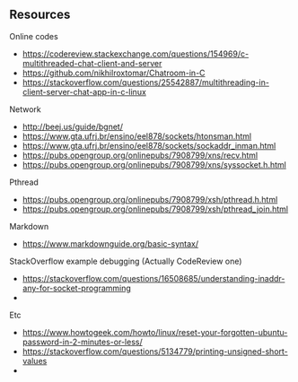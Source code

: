 

## Resources
Online codes
- https://codereview.stackexchange.com/questions/154969/c-multithreaded-chat-client-and-server
- https://github.com/nikhilroxtomar/Chatroom-in-C
- https://stackoverflow.com/questions/25542887/multithreading-in-client-server-chat-app-in-c-linux

Network
- http://beej.us/guide/bgnet/
- https://www.gta.ufrj.br/ensino/eel878/sockets/htonsman.html
- https://www.gta.ufrj.br/ensino/eel878/sockets/sockaddr_inman.html
- https://pubs.opengroup.org/onlinepubs/7908799/xns/recv.html
- https://pubs.opengroup.org/onlinepubs/7908799/xns/syssocket.h.html

Pthread
- https://pubs.opengroup.org/onlinepubs/7908799/xsh/pthread.h.html
- https://pubs.opengroup.org/onlinepubs/7908799/xsh/pthread_join.html

Markdown
- https://www.markdownguide.org/basic-syntax/

StackOverflow example debugging (Actually CodeReview one)
- https://stackoverflow.com/questions/16508685/understanding-inaddr-any-for-socket-programming
- 

Etc
- https://www.howtogeek.com/howto/linux/reset-your-forgotten-ubuntu-password-in-2-minutes-or-less/
- https://stackoverflow.com/questions/5134779/printing-unsigned-short-values
- 
